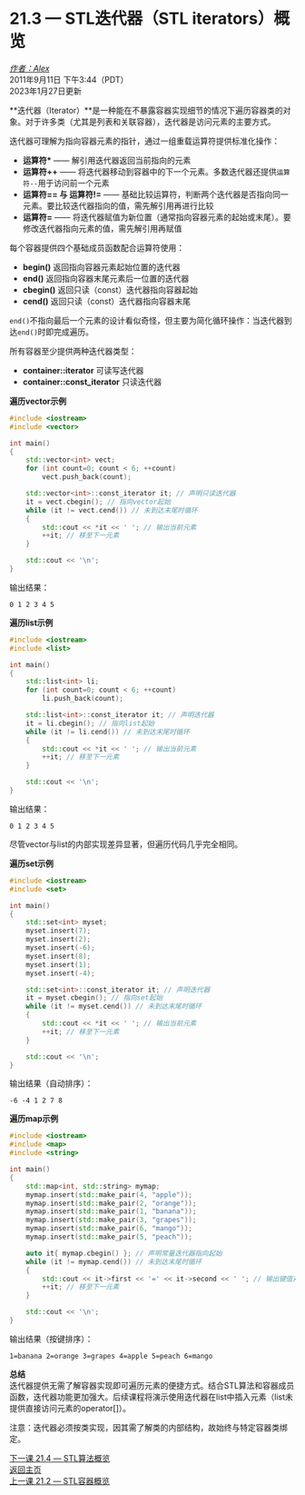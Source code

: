 21.3 — STL迭代器（STL iterators）概览  
==============================

[*作者：Alex*](https://www.learncpp.com/author/Alex/ "查看 Alex 的所有文章")  
2011年9月11日 下午3:44（PDT）  
2023年1月27日更新  

**迭代器（Iterator）**是一种能在不暴露容器实现细节的情况下遍历容器类的对象。对于许多类（尤其是列表和关联容器），迭代器是访问元素的主要方式。

迭代器可理解为指向容器元素的指针，通过一组重载运算符提供标准化操作：

* **运算符\*** —— 解引用迭代器返回当前指向的元素
* **运算符\+\+** —— 将迭代器移动到容器中的下一个元素。多数迭代器还提供`运算符--`用于访问前一个元素
* **运算符\=\= 与 运算符!\=** —— 基础比较运算符，判断两个迭代器是否指向同一元素。要比较迭代器指向的值，需先解引用再进行比较
* **运算符\=** —— 将迭代器赋值为新位置（通常指向容器元素的起始或末尾）。要修改迭代器指向元素的值，需先解引用再赋值

每个容器提供四个基础成员函数配合运算符使用：

* **begin()** 返回指向容器元素起始位置的迭代器
* **end()** 返回指向容器末尾元素后一位置的迭代器
* **cbegin()** 返回只读（const）迭代器指向容器起始
* **cend()** 返回只读（const）迭代器指向容器末尾

`end()`不指向最后一个元素的设计看似奇怪，但主要为简化循环操作：当迭代器到达`end()`时即完成遍历。

所有容器至少提供两种迭代器类型：

* **container::iterator** 可读写迭代器
* **container::const_iterator** 只读迭代器

**遍历vector示例**

```cpp
#include <iostream>
#include <vector>

int main()
{
    std::vector<int> vect;
    for (int count=0; count < 6; ++count)
        vect.push_back(count);

    std::vector<int>::const_iterator it; // 声明只读迭代器
    it = vect.cbegin(); // 指向vector起始
    while (it != vect.cend()) // 未到达末尾时循环
    {
        std::cout << *it << ' '; // 输出当前元素
        ++it; // 移至下一元素
    }

    std::cout << '\n';
}
```
输出结果：
```
0 1 2 3 4 5
```

**遍历list示例**

```cpp
#include <iostream>
#include <list>

int main()
{
    std::list<int> li;
    for (int count=0; count < 6; ++count)
        li.push_back(count);

    std::list<int>::const_iterator it; // 声明迭代器
    it = li.cbegin(); // 指向list起始
    while (it != li.cend()) // 未到达末尾时循环
    {
        std::cout << *it << ' '; // 输出当前元素
        ++it; // 移至下一元素
    }

    std::cout << '\n';
}
```
输出结果：
```
0 1 2 3 4 5
```

尽管vector与list的内部实现差异显著，但遍历代码几乎完全相同。

**遍历set示例**

```cpp
#include <iostream>
#include <set>

int main()
{
    std::set<int> myset;
    myset.insert(7);
    myset.insert(2);
    myset.insert(-6);
    myset.insert(8);
    myset.insert(1);
    myset.insert(-4);

    std::set<int>::const_iterator it; // 声明迭代器
    it = myset.cbegin(); // 指向set起始
    while (it != myset.cend()) // 未到达末尾时循环
    {
        std::cout << *it << ' '; // 输出当前元素
        ++it; // 移至下一元素
    }

    std::cout << '\n';
}
```
输出结果（自动排序）：
```
-6 -4 1 2 7 8
```

**遍历map示例**

```cpp
#include <iostream>
#include <map>
#include <string>

int main()
{
	std::map<int, std::string> mymap;
	mymap.insert(std::make_pair(4, "apple"));
	mymap.insert(std::make_pair(2, "orange"));
	mymap.insert(std::make_pair(1, "banana"));
	mymap.insert(std::make_pair(3, "grapes"));
	mymap.insert(std::make_pair(6, "mango"));
	mymap.insert(std::make_pair(5, "peach"));

	auto it{ mymap.cbegin() }; // 声明常量迭代器指向起始
	while (it != mymap.cend()) // 未到达末尾时循环
	{
		std::cout << it->first << '=' << it->second << ' '; // 输出键值对
		++it; // 移至下一元素
	}

	std::cout << '\n';
}
```
输出结果（按键排序）：
```
1=banana 2=orange 3=grapes 4=apple 5=peach 6=mango
```

**总结**  
迭代器提供无需了解容器实现即可遍历元素的便捷方式。结合STL算法和容器成员函数，迭代器功能更加强大。后续课程将演示使用迭代器在list中插入元素（list未提供直接访问元素的operator[]）。

注意：迭代器必须按类实现，因其需了解类的内部结构，故始终与特定容器类绑定。

[下一课 21.4 — STL算法概览](Appendix-D/lesson21.4-stl-algorithms-overview.md)  
[返回主页](/)  
[上一课 21.2 — STL容器概览](Appendix-D/lesson21.2-stl-containers-overview.md)